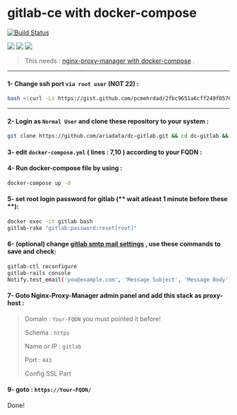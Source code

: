 # gitlab-ce with docker-compose
[![Build Status](https://files.ariadata.co/file/ariadata_logo.png)](https://ariadata.co)

![](https://img.shields.io/github/stars/ariadata/dc-gitlab.svg)
![](https://img.shields.io/github/watchers/ariadata/dc-gitlab.svg)
![](https://img.shields.io/github/forks/ariadata/dc-gitlab.svg)

> This needs : [nginx-proxy-manager with docker-compose](https://github.com/ariadata/dc-nginxproxymanager) .

---
#### 1- Change ssh port `via root user` (NOT 22) :
```sh
bash <(curl -Ls https://gist.github.com/pcmehrdad/2fbc9651a6cff249f0576b784fdadef0/raw)
```
---
#### 2- Login as `Normal User` and clone these repository to your system :
```sh
git clone https://github.com/ariadata/dc-gitlab.git && cd dc-gitlab && rm -rf .git
```
#### 3- edit `docker-compose.yml` ( lines : 7,10 ) according to your FQDN :
#### 4- Run docker-compose file by using :
```sh
docker-compose up -d
```
#### 5- set root login password for gitlab (** wait atleast 1 minute before these **):
```sh
docker exec -it gitlab bash
gitlab-rake "gitlab:password:reset[root]"
```
#### 6- (optional) change [gitlab smtp mail settings](https://docs.gitlab.com/omnibus/settings/smtp.html) , use these commands to save and check:
```sh
gitlab-ctl reconfigure
gitlab-rails console
Notify.test_email('you@example.com', 'Message Subject', 'Message Body').deliver_now
```
#### 7- Goto Nginx-Proxy-Manager admin panel and add this stack as proxy-host :
> Domain : `Your-FQDN` you must pointed it before!
> 
> Schema : `https`
> 
> Name or IP : `gitlab`
> 
> Port : `443`
>
> Config SSL Part

#### 9- goto : `https://Your-FQDN/`

Done!


